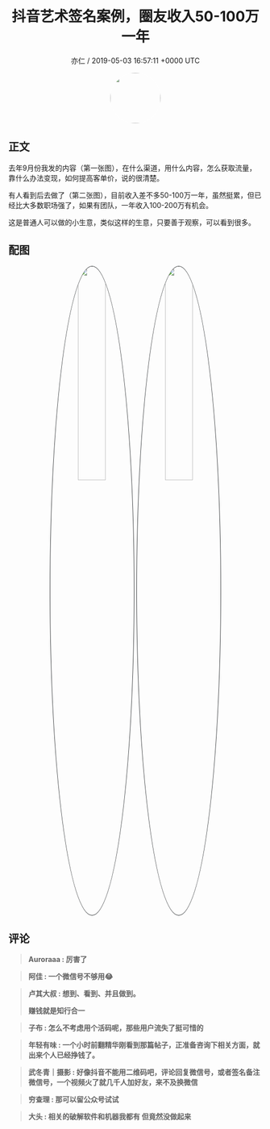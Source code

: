 <h1 align="center">抖音艺术签名案例，圈友收入50-100万一年</h1>
<p align="center">
    <a>亦仁 / 2019-05-03 16:57:11 &#43;0000 UTC</a>
</p>

<div align="center">
    <img src="https://images.zsxq.com/Fn3NQqCN8nuGF86yZPXSbEsl0mb3?e=1590940799&amp;token=kIxbL07-8jAj8w1n4s9zv64FuZZNEATmlU_Vm6zD:pfbNc8W3hS0oYG_hyXXh_rHMHuc=" width="100" height="100" style="border:1px solid;border-radius:50%; color:#ffffff"/>
</div>

## 正文

<div>
去年9月份我发的内容（第一张图），在什么渠道，用什么内容，怎么获取流量，靠什么办法变现，如何提高客单价，说的很清楚。 

有人看到后去做了（第二张图），目前收入差不多50-100万一年，虽然挺累，但已经比大多数职场强了，如果有团队，一年收入100-200万有机会。

这是普通人可以做的小生意，类似这样的生意，只要善于观察，可以看到很多。
</div>

## 配图
<div class="image" align="center">

<img src="https://images.zsxq.com/Fk4y9p5yWJZ3-D60gKOGVyiS21cR?imageMogr2/auto-orient/thumbnail/800x/format/jpg/blur/1x0/quality/75&amp;e=1590940799&amp;token=kIxbL07-8jAj8w1n4s9zv64FuZZNEATmlU_Vm6zD:oIHjcD2ddRxSkmm40uwH-phjMrk=" width="33%" height="33%" style="border:1px solid;border-radius:50%; color:#3c3f41"/>

<img src="https://images.zsxq.com/FocYkI5A7Vp77Auo9LFBcLoOhETu?imageMogr2/auto-orient/thumbnail/800x/format/jpg/blur/1x0/quality/75&amp;e=1590940799&amp;token=kIxbL07-8jAj8w1n4s9zv64FuZZNEATmlU_Vm6zD:NA7WWx9fRMenywd1q-Z_lnaZHN8=" width="33%" height="33%" style="border:1px solid;border-radius:50%; color:#3c3f41"/>

</div>

## 评论

<div align="left">
<div>

<blockquote >
<span> <strong>Auroraaa : 厉害了 </strong></span>
</blockquote>

<blockquote >
<span> <strong>阿佳 : 一个微信号不够用😂 </strong></span>
</blockquote>

<blockquote >
<span> <strong>卢其大叔 : 想到、看到、并且做到。

赚钱就是知行合一 </strong></span>
</blockquote>

<blockquote >
<span> <strong>子布 : 怎么不考虑用个活码呢，那些用户流失了挺可惜的 </strong></span>
</blockquote>

<blockquote >
<span> <strong>年轻有味 : 一个小时前翻精华刚看到那篇帖子，正准备咨询下相关方面，就出来个人已经挣钱了。 </strong></span>
</blockquote>

<blockquote >
<span> <strong>武冬青｜摄影 : 好像抖音不能用二维码吧，评论回复微信号，或者签名备注微信号，一个视频火了就几千人加好友，来不及换微信 </strong></span>
</blockquote>

<blockquote >
<span> <strong>穷查理 : 那可以留公众号试试 </strong></span>
</blockquote>

<blockquote >
<span> <strong>大头 : 相关的破解软件和机器我都有 但竟然没做起来 </strong></span>
</blockquote>

</div>
</div>